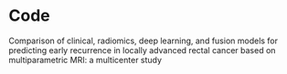 # Code
Comparison of clinical, radiomics, deep learning, and fusion models for predicting early recurrence in locally advanced rectal cancer based on multiparametric MRI: a multicenter study
